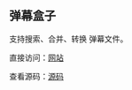 ## 弹幕盒子
支持搜索、合并、转换 弹幕文件。

直接访问：[网站](https://danmubox.github.io)

查看源码：[源码](https://github.com/danmubox/danmubox-develop)